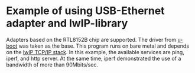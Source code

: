 # Example of using USB-Ethernet adapter and lwIP-library

Adapters based on the RTL8152B chip are supported. The driver from [u-boot](https://github.com/u-boot/u-boot/tree/master/drivers/usb/eth) was taken as the base. This program runs on bare metal and depends on the [lwIP TCP/IP stack](https://savannah.nongnu.org/projects/lwip/). In this example, the available services are ping, iperf, and http server. At the same time, iperf demonstrated the use of a bandwidth of more than 90Mbits/sec.

